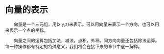 # 向量的表示

&emsp;&emsp;向量是一个三元组，用(x,y,z)来表示。可以用向量来表示一个方向，也可以用来表示一个点的坐标。

&emsp;&emsp;向量之间的运算包括加法，减法，点积，外积。同方向向量还包括除法运算。每一种操作都有特定的特殊意义，我们将会在接下来的章节中逐一解释。